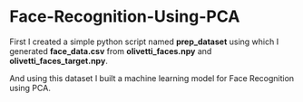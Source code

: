 # Face-Recognition-Using-PCA
First I created a simple python script named **prep_dataset** using which I generated **face_data.csv** from **olivetti_faces.npy** and **olivetti_faces_target.npy**.

And using this dataset I built a machine learning model for Face Recognition using PCA.
